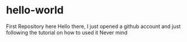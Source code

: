 # hello-world
First Repository here
Hello there,
I just opened a github account and just following the tutorial on how to used it
Never mind
